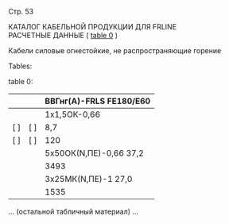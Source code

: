 Стр. 53

КАТАЛОГ КАБЕЛЬНОЙ ПРОДУКЦИИ ДЛЯ FRLINE  
РАСЧЕТНЫЕ ДАННЫЕ 
(
<a href="#c87d4a99-6265-4e7e-8d2f-c21b922eb5eb">table 0</a>
)

Кабели силовые огнестойкие, не распространяющие горение  

Tables:

table 0:

| | | ВВГнг(А)-FRLS FE180/E60 |
|--|--|--|
| | | 1x1,5ОК-0,66 |
| [ ] | [ ] | 8,7 |
| [ ] | [ ] | 120 |
| | | 5x50ОК(N,ПE)-0,66 37,2 |
| | | 3493 |
| | | 3x25МК(N,ПE)-1 27,0 |
| | | 1535 |

... (остальной табличный материал) ... 
